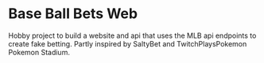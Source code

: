# Base Ball Bets Web

Hobby project to build a website and api that uses the MLB api endpoints to create fake betting.
Partly inspired by SaltyBet and TwitchPlaysPokemon Pokemon Stadium.
